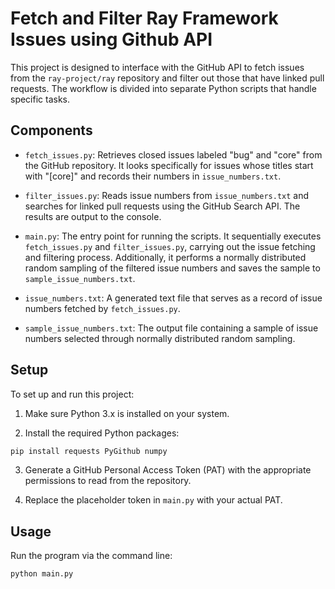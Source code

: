 # Fetch and Filter Ray Framework Issues using Github API

This project is designed to interface with the GitHub API to fetch issues from the `ray-project/ray` repository and filter out those that have linked pull requests. The workflow is divided into separate Python scripts that handle specific tasks.

## Components

- `fetch_issues.py`: Retrieves closed issues labeled "bug" and "core" from the GitHub repository. It looks specifically for issues whose titles start with "[core]" and records their numbers in `issue_numbers.txt`.

- `filter_issues.py`: Reads issue numbers from `issue_numbers.txt` and searches for linked pull requests using the GitHub Search API. The results are output to the console.

- `main.py`: The entry point for running the scripts. It sequentially executes `fetch_issues.py` and `filter_issues.py`, carrying out the issue fetching and filtering process. Additionally, it performs a normally distributed random sampling of the filtered issue numbers and saves the sample to `sample_issue_numbers.txt`.

- `issue_numbers.txt`: A generated text file that serves as a record of issue numbers fetched by `fetch_issues.py`.

- `sample_issue_numbers.txt`: The output file containing a sample of issue numbers selected through normally distributed random sampling.


## Setup

To set up and run this project:

1. Make sure Python 3.x is installed on your system.

2. Install the required Python packages:
```bash
pip install requests PyGithub numpy
```

3. Generate a GitHub Personal Access Token (PAT) with the appropriate permissions to read from the repository.

4. Replace the placeholder token in `main.py` with your actual PAT.

## Usage

Run the program via the command line:
```bash
python main.py
```

